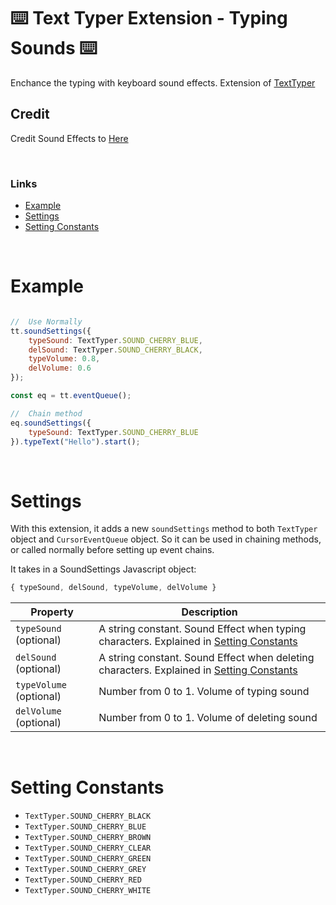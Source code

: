 # ⌨️ Text Typer Extension - Typing Sounds ⌨️

Enchance the typing with keyboard sound effects. Extension of [TextTyper](TOFILLHERE)

## Credit 
Credit  Sound Effects to [Here](https://gaminggem.com/cherry-mx-mechanical-switch-guide/)


<br>

### __Links__
* [Example](#example)
* [Settings](#settings)
* [Setting Constants](#setting-constants)

<br>

# Example

```javascript

//  Use Normally
tt.soundSettings({
    typeSound: TextTyper.SOUND_CHERRY_BLUE,
    delSound: TextTyper.SOUND_CHERRY_BLACK,
    typeVolume: 0.8,
    delVolume: 0.6
});

const eq = tt.eventQueue();

//  Chain method
eq.soundSettings({
    typeSound: TextTyper.SOUND_CHERRY_BLUE
}).typeText("Hello").start();
```

<br>

# Settings

With this extension, it adds a new `soundSettings` method to both `TextTyper` object and `CursorEventQueue` object. So it can be used in chaining methods, or called normally before setting up event chains.

It takes in a SoundSettings Javascript object:
```javascript
{ typeSound, delSound, typeVolume, delVolume }
```

| Property | Description |
|-|-|
| `typeSound` (optional) | A string constant. Sound Effect when typing characters. Explained in [Setting Constants](#setting-constants) |
| `delSound` (optional) |  A string constant. Sound Effect when deleting characters. Explained in [Setting Constants](#setting-constants) |
| `typeVolume` (optional) | Number from 0 to 1. Volume of typing sound |
| `delVolume` (optional) | Number from 0 to 1. Volume of deleting sound |

<br>

# Setting Constants
* `TextTyper.SOUND_CHERRY_BLACK`
* `TextTyper.SOUND_CHERRY_BLUE`
* `TextTyper.SOUND_CHERRY_BROWN`
* `TextTyper.SOUND_CHERRY_CLEAR`
* `TextTyper.SOUND_CHERRY_GREEN`
* `TextTyper.SOUND_CHERRY_GREY`
* `TextTyper.SOUND_CHERRY_RED`
* `TextTyper.SOUND_CHERRY_WHITE`